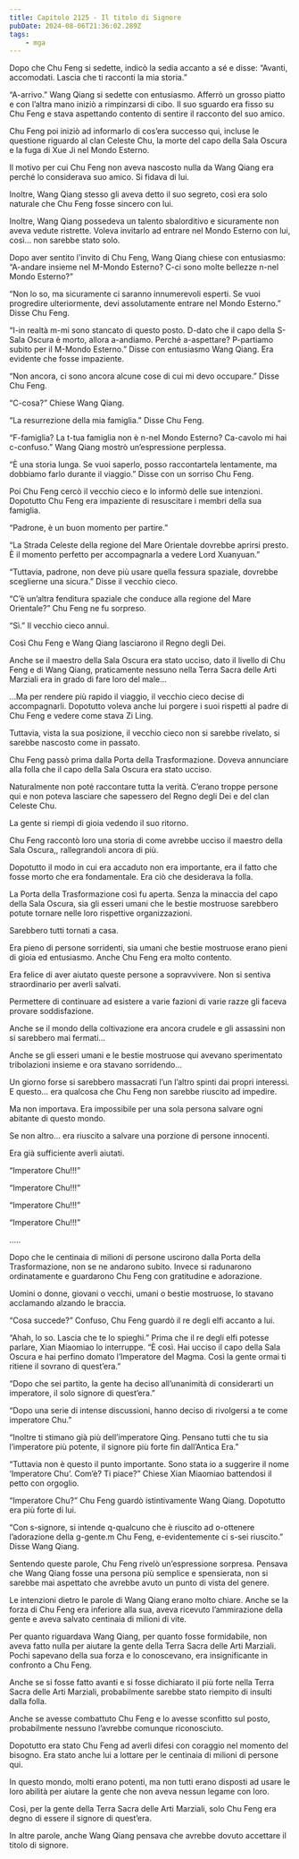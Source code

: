 ```yaml
---
title: Capitolo 2125 - Il titolo di Signore
pubDate: 2024-08-06T21:36:02.289Z
tags:
    - mga
---
```



Dopo che Chu Feng si sedette, indicò la sedia accanto a sé e disse: “Avanti, accomodati. Lascia che ti racconti la mia storia.”

“A-arrivo.” Wang Qiang si sedette con entusiasmo. Afferrò un grosso piatto e con l’altra mano iniziò a rimpinzarsi di cibo. Il suo sguardo era fisso su Chu Feng e stava aspettando contento di sentire il racconto del suo amico.

Chu Feng poi iniziò ad informarlo di cos’era successo qui, incluse le questione riguardo al clan Celeste Chu, la morte del capo della Sala Oscura e la fuga di Xue Ji nel Mondo Esterno.

Il motivo per cui Chu Feng non aveva nascosto nulla da Wang Qiang era perché lo considerava suo amico. Si fidava di lui.

Inoltre, Wang Qiang stesso gli aveva detto il suo segreto, così era solo naturale che Chu Feng fosse sincero con lui.

Inoltre, Wang Qiang possedeva un talento sbalorditivo e sicuramente non aveva vedute ristrette. Voleva invitarlo ad entrare nel Mondo Esterno con lui, così… non sarebbe stato solo.

Dopo aver sentito l’invito di Chu Feng, Wang Qiang chiese con entusiasmo: “A-andare insieme nel M-Mondo Esterno? C-ci sono molte bellezze n-nel Mondo Esterno?”

“Non lo so, ma sicuramente ci saranno innumerevoli esperti. Se vuoi progredire ulteriormente, devi assolutamente entrare nel Mondo Esterno.” Disse Chu Feng.

“I-in realtà m-mi sono stancato di questo posto. D-dato che il capo della S-Sala Oscura è morto, allora a-andiamo. Perché a-aspettare? P-partiamo subito per il M-Mondo Esterno.” Disse con entusiasmo Wang Qiang. Era evidente che fosse impaziente.

“Non ancora, ci sono ancora alcune cose di cui mi devo occupare.” Disse Chu Feng.

“C-cosa?” Chiese Wang Qiang.

“La resurrezione della mia famiglia.” Disse Chu Feng.

“F-famiglia? La t-tua famiglia non è n-nel Mondo Esterno? Ca-cavolo mi hai c-confuso.” Wang Qiang mostrò un’espressione perplessa.

“È una storia lunga. Se vuoi saperlo, posso raccontartela lentamente, ma dobbiamo farlo durante il viaggio.” Disse con un sorriso Chu Feng.

Poi Chu Feng cercò il vecchio cieco e lo informò delle sue intenzioni. Dopotutto Chu Feng era impaziente di resuscitare i membri della sua famiglia.

“Padrone, è un buon momento per partire.”

“La Strada Celeste della regione del Mare Orientale dovrebbe aprirsi presto. È il momento perfetto per accompagnarla a vedere Lord Xuanyuan.”

“Tuttavia, padrone, non deve più usare quella fessura spaziale, dovrebbe sceglierne una sicura.” Disse il vecchio cieco.

“C’è un’altra fenditura spaziale che conduce alla regione del Mare Orientale?” Chu Feng ne fu sorpreso.

“Sì.” Il vecchio cieco annuì.

Così Chu Feng e Wang Qiang lasciarono il Regno degli Dei.

Anche se il maestro della Sala Oscura era stato ucciso, dato il livello di Chu Feng e di Wang Qiang, praticamente nessuno nella Terra Sacra delle Arti Marziali era in grado di fare loro del male…

…Ma per rendere più rapido il viaggio, il vecchio cieco decise di accompagnarli. Dopotutto voleva anche lui porgere i suoi rispetti al padre di Chu Feng e vedere come stava Zi Ling.

Tuttavia, vista la sua posizione, il vecchio cieco non si sarebbe rivelato, si sarebbe nascosto come in passato.

Chu Feng passò prima dalla Porta della Trasformazione. Doveva annunciare alla folla che il capo della Sala Oscura era stato ucciso.

Naturalmente non poté raccontare tutta la verità. C’erano troppe persone qui e non poteva lasciare che sapessero del Regno degli Dei e del clan Celeste Chu.

La gente si riempì di gioia vedendo il suo ritorno.

Chu Feng raccontò loro una storia di come avrebbe ucciso il maestro della Sala Oscura,, rallegrandoli ancora di più.

Dopotutto il modo in cui era accaduto non era importante, era il fatto che fosse morto che era fondamentale. Era ciò che desiderava la folla.

La Porta della Trasformazione così fu aperta. Senza la minaccia del capo della Sala Oscura, sia gli esseri umani che le bestie mostruose sarebbero potute tornare nelle loro rispettive organizzazioni.

Sarebbero tutti tornati a casa.

Era pieno di persone sorridenti, sia umani che bestie mostruose erano pieni di gioia ed entusiasmo. Anche Chu Feng era molto contento.

Era felice di aver aiutato queste persone a sopravvivere. Non si sentiva straordinario per averli salvati.

Permettere di continuare ad esistere a varie fazioni di varie razze gli faceva provare soddisfazione.

Anche se il mondo della coltivazione era ancora crudele e gli assassini non si sarebbero mai fermati…

Anche se gli esseri umani e le bestie mostruose qui avevano sperimentato tribolazioni insieme e ora stavano sorridendo…

Un giorno forse si sarebbero massacrati l’un l’altro spinti dai propri interessi. E questo… era qualcosa che Chu Feng non sarebbe riuscito ad impedire.

Ma non importava. Era impossibile per una sola persona salvare ogni abitante di questo mondo.

Se non altro… era riuscito a salvare una porzione di persone innocenti.

Era già sufficiente averli aiutati.

“Imperatore Chu!!!”

“Imperatore Chu!!!”

“Imperatore Chu!!!”

“Imperatore Chu!!!”

…..

Dopo che le centinaia di milioni di persone uscirono dalla Porta della Trasformazione, non se ne andarono subito. Invece si radunarono ordinatamente e guardarono Chu Feng con gratitudine e adorazione.

Uomini o donne, giovani o vecchi, umani o bestie mostruose, lo stavano acclamando alzando le braccia.

“Cosa succede?” Confuso, Chu Feng guardò il re degli elfi accanto a lui.

“Ahah, lo so. Lascia che te lo spieghi.” Prima che il re degli elfi potesse parlare, Xian Miaomiao lo interruppe. “È così. Hai ucciso il capo della Sala Oscura e hai perfino domato l’Imperatore del Magma. Così la gente ormai ti ritiene il sovrano di quest’era.”

“Dopo che sei partito, la gente ha deciso all’unanimità di considerarti un imperatore, il solo signore di quest’era.”

“Dopo una serie di intense discussioni, hanno deciso di rivolgersi a te come imperatore Chu.”

“Inoltre ti stimano già più dell’imperatore Qing. Pensano tutti che tu sia l’imperatore più potente, il signore più forte fin dall’Antica Era.”

“Tuttavia non è questo il punto importante. Sono stata io a suggerire il nome ‘Imperatore Chu’. Com’è? Ti piace?” Chiese Xian Miaomiao battendosi il petto con orgoglio.

“Imperatore Chu?” Chu Feng guardò istintivamente Wang Qiang. Dopotutto era più forte di lui.

“Con s-signore, si intende q-qualcuno che è riuscito ad o-ottenere l’adorazione della g-gente.m Chu Feng, e-evidentemente ci s-sei riuscito.” Disse Wang Qiang.

Sentendo queste parole, Chu Feng rivelò un’espressione sorpresa. Pensava che Wang Qiang fosse una persona più semplice e spensierata, non si sarebbe mai aspettato che avrebbe avuto un punto di vista del genere.

Le intenzioni dietro le parole di Wang Qiang erano molto chiare. Anche se la forza di Chu Feng era inferiore alla sua, aveva ricevuto l’ammirazione della gente e aveva salvato centinaia di milioni di vite.

Per quanto riguardava Wang Qiang, per quanto fosse formidabile, non aveva fatto nulla per aiutare la gente della Terra Sacra delle Arti Marziali. Pochi sapevano della sua forza e lo conoscevano, era insignificante in confronto a Chu Feng.

Anche se si fosse fatto avanti e si fosse dichiarato il più forte nella Terra Sacra delle Arti Marziali, probabilmente sarebbe stato riempito di insulti dalla folla.

Anche se avesse combattuto Chu Feng e lo avesse sconfitto sul posto, probabilmente nessuno l’avrebbe comunque riconosciuto.

Dopotutto era stato Chu Feng ad averli difesi con coraggio nel momento del bisogno. Era stato anche lui a lottare per le centinaia di milioni di persone qui.

In questo mondo, molti erano potenti, ma non tutti erano disposti ad usare le loro abilità per aiutare la gente che non aveva nessun legame con loro.

Così, per la gente della Terra Sacra delle Arti Marziali, solo Chu Feng era degno di essere il signore di quest’era.

In altre parole, anche Wang Qiang pensava che avrebbe dovuto accettare il titolo di signore.


